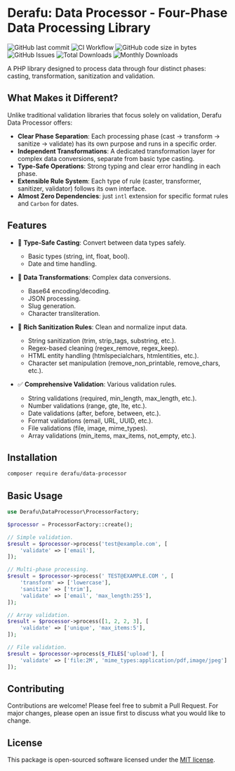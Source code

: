 # Derafu: Data Processor - Four-Phase Data Processing Library

![GitHub last commit](https://img.shields.io/github/last-commit/derafu/data-processor/main)
![CI Workflow](https://github.com/derafu/data-processor/actions/workflows/ci.yml/badge.svg?branch=main&event=push)
![GitHub code size in bytes](https://img.shields.io/github/languages/code-size/derafu/data-processor)
![GitHub Issues](https://img.shields.io/github/issues-raw/derafu/data-processor)
![Total Downloads](https://poser.pugx.org/derafu/data-processor/downloads)
![Monthly Downloads](https://poser.pugx.org/derafu/data-processor/d/monthly)

A PHP library designed to process data through four distinct phases: casting, transformation, sanitization and validation.

## What Makes it Different?

Unlike traditional validation libraries that focus solely on validation, Derafu Data Processor offers:

- **Clear Phase Separation**: Each processing phase (cast → transform → sanitize → validate) has its own purpose and runs in a specific order.
- **Independent Transformations**: A dedicated transformation layer for complex data conversions, separate from basic type casting.
- **Type-Safe Operations**: Strong typing and clear error handling in each phase.
- **Extensible Rule System**: Each type of rule (caster, transformer, sanitizer, validator) follows its own interface.
- **Almost Zero Dependencies**: just `intl` extension for specific format rules and `Carbon` for dates.

## Features

- 🎯 **Type-Safe Casting**: Convert between data types safely.
  - Basic types (string, int, float, bool).
  - Date and time handling.

- 🔄 **Data Transformations**: Complex data conversions.
  - Base64 encoding/decoding.
  - JSON processing.
  - Slug generation.
  - Character transliteration.

- 🧹 **Rich Sanitization Rules**: Clean and normalize input data.
  - String sanitization (trim, strip_tags, substring, etc.).
  - Regex-based cleaning (regex_remove, regex_keep).
  - HTML entity handling (htmlspecialchars, htmlentities, etc.).
  - Character set manipulation (remove_non_printable, remove_chars, etc.).

- ✅ **Comprehensive Validation**: Various validation rules.
  - String validations (required, min_length, max_length, etc.).
  - Number validations (range, gte, lte, etc.).
  - Date validations (after, before, between, etc.).
  - Format validations (email, URL, UUID, etc.).
  - File validations (file, image, mime_types).
  - Array validations (min_items, max_items, not_empty, etc.).

## Installation

```bash
composer require derafu/data-processor
```

## Basic Usage

```php
use Derafu\DataProcessor\ProcessorFactory;

$processor = ProcessorFactory::create();

// Simple validation.
$result = $processor->process('test@example.com', [
    'validate' => ['email'],
]);

// Multi-phase processing.
$result = $processor->process(' TEST@EXAMPLE.COM ', [
    'transform' => ['lowercase'],
    'sanitize' => ['trim'],
    'validate' => ['email', 'max_length:255'],
]);

// Array validation.
$result = $processor->process([1, 2, 2, 3], [
    'validate' => ['unique', 'max_items:5'],
]);

// File validation.
$result = $processor->process($_FILES['upload'], [
    'validate' => ['file:2M', 'mime_types:application/pdf,image/jpeg']
]);
```

## Contributing

Contributions are welcome! Please feel free to submit a Pull Request. For major changes, please open an issue first to discuss what you would like to change.

## License

This package is open-sourced software licensed under the [MIT license](https://opensource.org/licenses/MIT).
